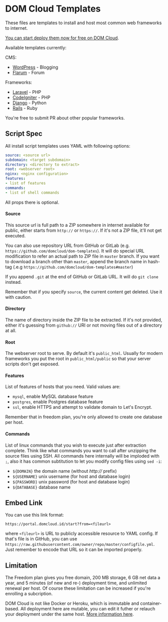 # DOM Cloud Templates


These files are templates to install and host most common web frameworks to internet. 

[You can start deploy them now for free on DOM Cloud](https://portal.domcloud.id/start).

Available templates currently:

CMS:

+ [WordPress](https://portal.domcloud.id/start?from=https://raw.githubusercontent.com/domcloud/dom-templates/master/wordpress.yml) - Blogging
+ [Flarum](https://portal.domcloud.id/start?from=https://raw.githubusercontent.com/domcloud/dom-templates/master/flarum.yml) - Forum

Frameworks:

+ [Laravel](https://portal.domcloud.id/start?from=https://raw.githubusercontent.com/domcloud/dom-templates/master/laravel.yml) - PHP
+ [CodeIgniter](https://portal.domcloud.id/start?from=https://raw.githubusercontent.com/domcloud/dom-templates/master/codeigniter.yml) - PHP
+ [Django](https://portal.domcloud.id/start?from=https://raw.githubusercontent.com/domcloud/dom-templates/master/django.yml) - Python
+ [Rails](https://portal.domcloud.id/start?from=https://raw.githubusercontent.com/domcloud/dom-templates/master/rails.yml) - Ruby

You're free to submit PR about other popular frameworks.

## Script Spec

All install script templates uses YAML with following options:

```yml
source: <source url>
subdomain: <target subdomain>
directory: <directory to extract>
root: <webserver root>
nginx: <nginx configuration>
features:
- list of features
commands:
- list of shell commands
```

All props there is optional.

#### Source

This source url is full path to a ZIP somewhere in internet available for public, either starts from `http://` or `https://`. If it's not a ZIP file, it'll not get executed.

You can also use repository URL from GitHub or GitLab (e.g. `https://github.com/domcloud/dom-templates`). It will do special URL modification to refer an actual path to ZIP file in `master` branch. If you want to download a branch other than `master`, append the branch name in hash-tag (.e.g `https://github.com/domcloud/dom-templates#master`)

If you append `.git` at the end of GitHub or GitLab URL. It will do `git clone` instead.

Remember that if you specify `source`,  the current content get deleted. Use it with caution.

#### Directory

The name of directory inside the ZIP file to be extracted. If it's not provided, either it's guessing from `github://` URI or not moving files out of a directory at all.

#### Root

The webserver root to serve. By default it's `public_html`. Usually for modern frameworks you put the root in `public_html/public` so that your server scripts don't get exposed.

#### Features

List of features of hosts that you need. Valid values are: 

+ `mysql`, enable MySQL database feature 
+ `postgres`, enable Postgres database feature 
+ `ssl`, enable HTTPS and attempt to validate domain to Let's Encrypt.

Remember that in freedom plan, you're only allowed to create one database per host.

#### Commands

List of linux commands that you wish to execute just after extraction complete. Think like what commands you want to call after unzipping the source files using SSH. All commands here internally will be imploded with ` ; `, also it has common subtitution to let you modify config files using `sed -i`:

+ `${DOMAIN}` the domain name (without *http://* prefix)
+ `${USERNAME}` unix username (for host and database login)
+ `${PASSWORD}` unix password (for host and database login)
+ `${DATABASE}` database name

## Embed Link

You can use this link format: 

```https://portal.domcloud.id/start?from=<fileurl>```

where `<fileurl>` is URL to publicly accessible resource to YAML config. If that's file is in GitHub, you can use `https://raw.githubusercontent.com/owner/repo/master/configfile.yml`. Just remember to encode that URL so it can be imported properly.

## Limitation

The Freedom plan gives you free domain, 200 MB storage, 6 GB net data a year, and 5 minutes (of new and re-) deployment time, and unlimited renewal per host. Of course these limitation can be increased if you're enrolling a subcription.

DOM Cloud is not like Docker or Heroku, which is immutable and container-based. All deployment here are mutable, you can edit it futher or relauch your deployment under the same host. [More information here](https://github.com/domcloud/dom-portal).

